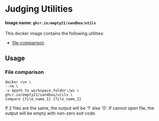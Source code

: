 # Judging Utilities
#### Image name: `ghcr.io/empty21/sandbox/utils`

This docker image contains the following utilities:
- [file-comparison](#file-comparison)

## Usage
### File comparison
```shell
docker run \
--rm \
-v $path_to_workspace_folder:/ws \
ghcr.io/empty21/sandbox/utils \
compare {file_name_1} {file_name_2}
```

If 2 files are the same, the output will be '1' else '0'.
If cannot open file, the output will be empty with non-zero exit code.

